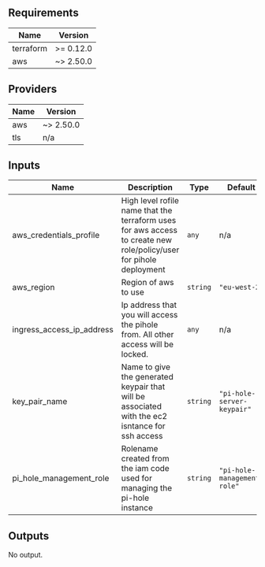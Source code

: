 ## Requirements

| Name | Version |
|------|---------|
| terraform | >= 0.12.0 |
| aws | ~> 2.50.0 |

## Providers

| Name | Version |
|------|---------|
| aws | ~> 2.50.0 |
| tls | n/a |

## Inputs

| Name | Description | Type | Default | Required |
|------|-------------|------|---------|:--------:|
| aws\_credentials\_profile | High level rofile name that the terraform uses for aws access to create new role/policy/user for pihole deployment | `any` | n/a | yes |
| aws\_region | Region of aws to use | `string` | `"eu-west-2"` | no |
| ingress\_access\_ip\_address | Ip address that you will access the pihole from. All other access will be locked. | `any` | n/a | yes |
| key\_pair\_name | Name to give the generated keypair that will be associated with the ec2 isntance for ssh access | `string` | `"pi-hole-server-keypair"` | no |
| pi\_hole\_management\_role | Rolename created from the iam code used for managing the pi-hole instance | `string` | `"pi-hole-management-role"` | no |

## Outputs

No output.

